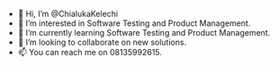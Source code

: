 - 👋 Hi, I’m @ChialukaKelechi
- 👀 I’m interested in Software Testing and Product Management.
- 🌱 I’m currently learning Software Testing and Product Management.
- 💞️ I’m looking to collaborate on new solutions.
- 📫 You can reach me on 08135992615.

<!---
ChialukaKelechi/ChialukaKelechi is a ✨ special ✨ repository because its `README.md` (this file) appears on your GitHub profile.
You can click the Preview link to take a look at your changes.
--->
